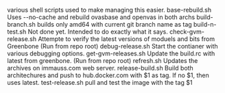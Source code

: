 various shell scripts used to make managing this easier. 
base-rebuild.sh  Uses --no-cache and rebuild ovasbase and openvas in both archs
build-branch.sh  builds only amd64 with current git branch name as tag 
build-n-test.sh  Not done yet. Intended to do exactly what it says.
check-gvm-release.sh Attempte to verify the latest versions of moduels and bits from Greenbone (Run from repo root)
debug-release.sh Start the contianer with various debugging options.
get-gvm-releases.sh Update the build.rc with latest from greenbone. (Run from repo root)
refresh.sh Updates the archives on immauss.com web server.
release-build.sh Build both architechures and push to hub.docker.com with $1 as tag. If no $1, then uses latest.
test-release.sh pull and test the image with the tag $1
